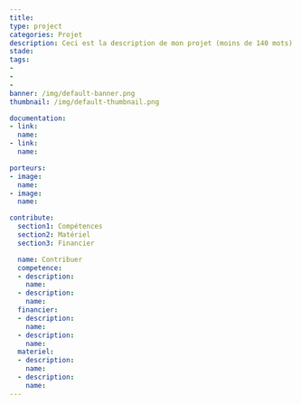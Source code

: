 ```yaml
---
title:
type: project
categories: Projet
description: Ceci est la description de mon projet (moins de 140 mots)
stade:
tags:
-
-
-
banner: /img/default-banner.png
thumbnail: /img/default-thumbnail.png

documentation:
- link:
  name:
- link:
  name:

porteurs:
- image:
  name:
- image:
  name:

contribute:
  section1: Compétences
  section2: Matériel
  section3: Financier

  name: Contribuer
  competence:
  - description:
    name:
  - description:
    name:
  financier:
  - description:
    name:
  - description:
    name:
  materiel:
  - description:
    name:
  - description:
    name:
---
```

